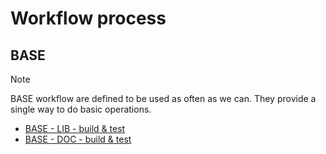 # Workflow process

## BASE

> [!NOTE]
> BASE workflow are defined to be used as often as we can. They provide a single way to do basic operations.

- [BASE - LIB - build & test](base/lib/build%20&%20test.md)
- [BASE - DOC - build & test](base/doc/build%20&%20test.md)
